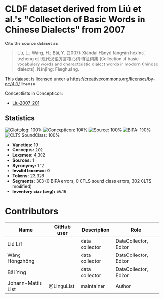 # CLDF dataset derived from Liú et al.'s "Collection of Basic Words in Chinese Dialects" from 2007

Cite the source dataset as

> Líu, L.; Wáng, H.; Bǎi, Y. (2007): Xiàndài Hànyǔ fāngyán héxīncí, tèzhēng cíjí 现代汉语方言核心词·特征词集 [Collection of basic vocabulary words and characteristic dialect words in modern Chinese dialects]. Nánjīng: Fènghuáng.

This dataset is licensed under a https://creativecommons.org/licenses/by-nc/4.0/ license


Conceptlists in Concepticon:
- [Liu-2007-201](https://concepticon.clld.org/contributions/Liu-2007-201)
## Statistics


![Glottolog: 100%](https://img.shields.io/badge/Glottolog-100%25-brightgreen.svg "Glottolog: 100%")
![Concepticon: 100%](https://img.shields.io/badge/Concepticon-100%25-brightgreen.svg "Concepticon: 100%")
![Source: 100%](https://img.shields.io/badge/Source-100%25-brightgreen.svg "Source: 100%")
![BIPA: 100%](https://img.shields.io/badge/BIPA-100%25-brightgreen.svg "BIPA: 100%")
![CLTS SoundClass: 100%](https://img.shields.io/badge/CLTS%20SoundClass-100%25-brightgreen.svg "CLTS SoundClass: 100%")

- **Varieties:** 19
- **Concepts:** 202
- **Lexemes:** 4,302
- **Sources:** 1
- **Synonymy:** 1.12
- **Invalid lexemes:** 0
- **Tokens:** 23,326
- **Segments:** 303 (0 BIPA errors, 0 CTLS sound class errors, 302 CLTS modified)
- **Inventory size (avg):** 56.16

# Contributors

Name | GitHub user | Description | Role
--- | --- | --- | ---
Liú Lìlǐ | | data collector | DataCollector, Editor
Wáng Hóngzhōng | | data collector | DataCollector, Editor
Bǎi Yíng | | data collector | DataCollector, Editor
Johann-Mattis List | @LinguList | maintainer | Author


